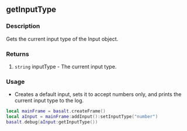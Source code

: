 ## getInputType

### Description

Gets the current input type of the Input object.

### Returns

1. `string` inputType - The current input type.

### Usage

* Creates a default input, sets it to accept numbers only, and prints the current input type to the log.

```lua
local mainFrame = basalt.createFrame()
local aInput = mainFrame:addInput():setInputType("number")
basalt.debug(aInput:getInputType())
```
